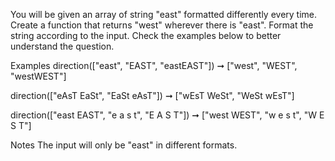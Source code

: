 You will be given an array of string "east" formatted differently every time. Create a function that returns "west" wherever there is "east". Format the string according to the input. Check the examples below to better understand the question.

Examples
direction(["east", "EAST", "eastEAST"]) ➞ ["west", "WEST", "westWEST"]

direction(["eAsT EaSt", "EaSt eAsT"]) ➞ ["wEsT WeSt", "WeSt wEsT"]

direction(["east EAST", "e a s t", "E A S T"]) ➞ ["west WEST", "w e s t", "W E S T"]

Notes
The input will only be "east" in different formats.